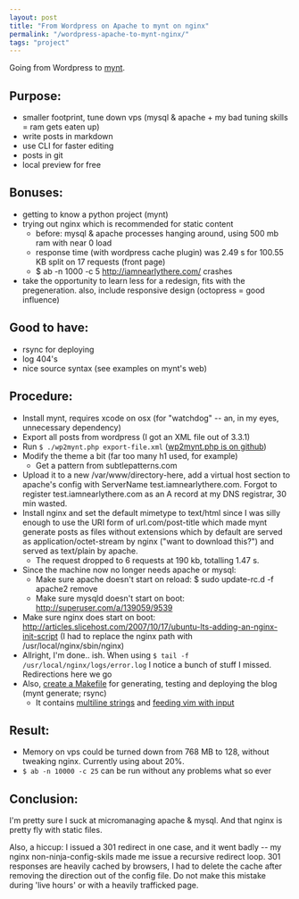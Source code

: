```yaml
---
layout: post
title: "From Wordpress on Apache to mynt on nginx"
permalink: "/wordpress-apache-to-mynt-nginx/"
tags: "project"
---
```


Going from Wordpress to [mynt](http://mynt.mirroredwhite.com/).

## Purpose:

- smaller footprint, tune down vps (mysql & apache + my bad tuning skills = ram gets eaten up)
- write posts in markdown
- use CLI for faster editing
- posts in git
- local preview for free

## Bonuses:

- getting to know a python project (mynt)
- trying out nginx which is recommended for static content
  - before: mysql & apache processes hanging around, using 500 mb ram with near 0 load
  - response time (with wordpress cache plugin) was 2.49 s for 100.55 KB split on 17 requests (front page)
  - $ ab -n 1000 -c 5 http://iamnearlythere.com/ crashes
- take the opportunity to learn less for a redesign, fits with the pregeneration. also, include responsive design (octopress = good influence)

## Good to have:

- rsync for deploying
- log 404's
- nice source syntax (see examples on mynt's web)


## Procedure:

- Install mynt, requires xcode on osx (for "watchdog" -- an, in my eyes, unnecessary dependency)
- Export all posts from wordpress (I got an XML file out of 3.3.1)
- Run `$ ./wp2mynt.php export-file.xml` (<a href="https://github.com/chelmertz/mynt-tools/blob/master/wp2mynt.php">wp2mynt.php is on github</a>)
- Modify the theme a bit (far too many h1 used, for example)
  - Get a pattern from subtlepatterns.com
- Upload it to a new /var/www/directory-here, add a virtual host section to apache's config with ServerName test.iamnearlythere.com. Forgot to register test.iamnearlythere.com as an A record at my DNS registrar, 30 min wasted.
- Install nginx and set the default mimetype to text/html since I was silly enough to use the URI form of url.com/post-title which made mynt generate posts as files without extensions which by default are served as application/octet-stream by nginx ("want to download this?") and served as text/plain by apache.
  - The request dropped to 6 requests at 190 kb, totalling 1.47 s.
- Since the machine now no longer needs apache or mysql:
  - Make sure apache doesn't start on reload: $ sudo update-rc.d -f apache2 remove
  - Make sure mysqld doesn't start on boot: http://superuser.com/a/139059/9539
- Make sure nginx does start on boot: http://articles.slicehost.com/2007/10/17/ubuntu-lts-adding-an-nginx-init-script (I had to replace the nginx path with /usr/local/nginx/sbin/nginx)
- Allright, I'm done.. ish. When using `$ tail -f /usr/local/nginx/logs/error.log` I notice a bunch of stuff I missed. Redirections here we go
- Also, <a href="https://github.com/chelmertz/mynt-tools/blob/master/Makefile">create a Makefile</a> for generating, testing and deploying the blog (mynt generate; rsync)
  - It contains [multiline strings](http://stackoverflow.com/questions/649246/is-it-possible-to-create-a-multi-line-string-variable-in-a-makefile) and [feeding vim with input](http://superuser.com/questions/421367/read-from-stdin-to-new-named-file-in-vim)

## Result:

- Memory on vps could be turned down from 768 MB to 128, without tweaking nginx. Currently using about 20%.
- `$ ab -n 10000 -c 25` can be run without any problems what so ever

## Conclusion:

I'm pretty sure I suck at micromanaging apache & mysql. And that nginx is pretty fly with static files.

Also, a hiccup: I issued a 301 redirect in one case, and it went badly -- my nginx non-ninja-config-skils made me issue a recursive redirect loop. 301 responses are heavily cached by browsers, I had to delete the cache after removing the direction out of the config file. Do not make this mistake during 'live hours' or with a heavily trafficked page.

